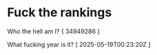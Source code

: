 # Fuck the rankings

Who the hell am I?
{ 34949286 }

What fucking year is it?
[ 2025-05-19T00:23:20Z ]
